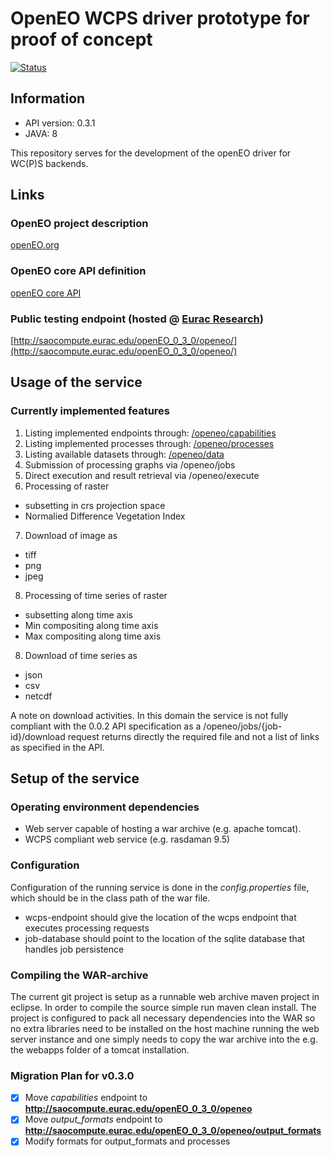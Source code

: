 # OpenEO WCPS driver prototype for proof of concept

[![Status](https://img.shields.io/badge/Status-proof--of--concept-yellow.svg)]()

## Information
- API version: 0.3.1
- JAVA: 8

This repository serves for the development of the openEO driver for WC(P)S backends.

## Links

### OpenEO project description
[openEO.org](http://openeo.org/)
### OpenEO core API definition
[openEO core API](https://open-eo.github.io/openeo-api/)
### Public testing endpoint (hosted @ [Eurac Research](http://www.eurac.edu))
[http://saocompute.eurac.edu/openEO_0_3_0/openeo/](http://saocompute.eurac.edu/openEO_0_3_0/openeo/)

## Usage of the service

### Currently implemented features
1. Listing implemented endpoints through: [/openeo/capabilities](http://saocompute.eurac.edu/openEO_0_3_0/openeo/)
2. Listing implemented processes through: [/openeo/processes](http://saocompute.eurac.edu/openEO_0_3_0/openeo/processes)
3. Listing available datasets through:    [/openeo/data](http://saocompute.eurac.edu/openEO_0_3_0/openeo/collections)
4. Submission of processing graphs via /openeo/jobs
5. Direct execution and result retrieval via /openeo/execute
6. Processing of raster
  * subsetting in crs projection space
  * Normalied Difference Vegetation Index
7. Download of image as 
  * tiff
  * png
  * jpeg
8. Processing of time series of raster
  * subsetting along time axis
  * Min compositing along time axis
  * Max compositing along time axis
8. Download of time series as
  * json
  * csv
  * netcdf

A note on download activities. In this domain the service is not fully compliant with the 0.0.2 API specification as a /openeo/jobs/{job-id}/download request returns directly the required file and not a list of links as specified in the API.
  
## Setup of the service

### Operating environment dependencies
- Web server capable of hosting a war archive (e.g. apache tomcat).
- WCPS compliant web service (e.g. rasdaman 9.5)

### Configuration
Configuration of the running service is done in the *config.properties* file, which should be in the class path of the war file.
- wcps-endpoint should give the location of the wcps endpoint that executes processing requests
- job-database should point to the location of the sqlite database that handles job persistence

### Compiling the WAR-archive
The current git project is setup as a runnable web archive maven project in eclipse. In order to compile the source simple run maven clean install. The project is configured to pack all necessary dependencies into the WAR so no extra libraries need to be installed on the host machine running the web server instance and one simply needs to copy the war archive into the e.g. the webapps folder of a tomcat installation. 

### Migration Plan for v0.3.0

- [X] Move *capabilities* endpoint to **http://saocompute.eurac.edu/openEO_0_3_0/openeo**
- [X] Move *output_formats* endpoint to **http://saocompute.eurac.edu/openEO_0_3_0/openeo/output_formats**
- [X] Modify formats for output_formats and processes
